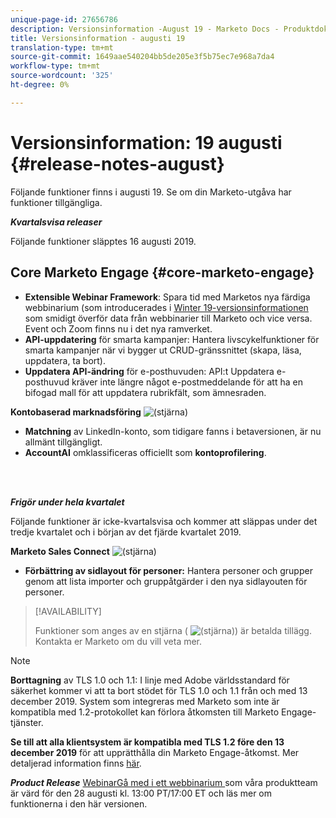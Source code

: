 ```yaml
---
unique-page-id: 27656786
description: Versionsinformation -August 19 - Marketo Docs - Produktdokumentation
title: Versionsinformation - augusti 19
translation-type: tm+mt
source-git-commit: 1649aae540204bb5de205e3f5b75ec7e968a7da4
workflow-type: tm+mt
source-wordcount: '325'
ht-degree: 0%

---
```



# Versionsinformation: 19 augusti {#release-notes-august}

Följande funktioner finns i augusti 19. Se om din Marketo-utgåva har funktioner tillgängliga.

**_Kvartalsvisa releaser_**

Följande funktioner släpptes 16 augusti 2019.

## Core Marketo Engage {#core-marketo-engage}

* **Extensible Webinar Framework**: Spara tid med Marketos nya färdiga webbinarium (som introducerades i  [Winter 19-versionsinformationen ](/help/marketo/release-notes/2019/release-notes-winter-19.md) som smidigt överför data från webbinarier till Marketo och vice versa. Event och Zoom finns nu i det nya ramverket.
* **API-uppdatering** för smarta kampanjer: Hantera livscykelfunktioner för smarta kampanjer när vi bygger ut CRUD-gränssnittet (skapa, läsa, uppdatera, ta bort).
* **Uppdatera API-ändring** för e-posthuvuden: API:t Uppdatera e-posthuvud kräver inte längre något e-postmeddelande för att ha en bifogad mall för att uppdatera rubrikfält, som ämnesraden.

**Kontobaserad marknadsföring** ![ (stjärna)](assets/star-yellow.svg)

* **Matchning** av LinkedIn-konto, som tidigare fanns i betaversionen, är nu allmänt tillgängligt.
* **AccountAI** omklassificeras officiellt som  **kontoprofilering**.

<br> 

**_Frigör under hela kvartalet_**

Följande funktioner är icke-kvartalsvisa och kommer att släppas under det tredje kvartalet och i början av det fjärde kvartalet 2019.

**Marketo Sales Connect** ![ (stjärna)](assets/star-yellow.svg)

* **Förbättring av sidlayout för personer:** Hantera personer och grupper genom att lista importer och gruppåtgärder i den nya sidlayouten för personer.

>[!AVAILABILITY]
>
>Funktioner som anges av en stjärna ( ![(stjärna)](assets/star-yellow.svg)) är betalda tillägg. Kontakta er Marketo om du vill veta mer.

>[!NOTE]
>
>**Borttagning** av TLS 1.0 och 1.1: I linje med Adobe världsstandard för säkerhet kommer vi att ta bort stödet för TLS 1.0 och 1.1 från och med 13 december 2019. System som integreras med Marketo som inte är kompatibla med 1.2-protokollet kan förlora åtkomsten till Marketo Engage-tjänster.
>
>**Se till att alla klientsystem är kompatibla med TLS 1.2 före den 13 december 2019** för att upprätthålla din Marketo Engage-åtkomst. Mer detaljerad information finns [här](https://nation.marketo.com/docs/DOC-7059-tls-10-11-deprecation-faq).

**_Product Release_** [WebinarGå med i ett webbinarium ](https://engage.marketo.com/August_19_Release_Webinar.html) som våra produktteam är värd för den 28 augusti kl. 13:00 PT/17:00 ET och läs mer om funktionerna i den här versionen.
